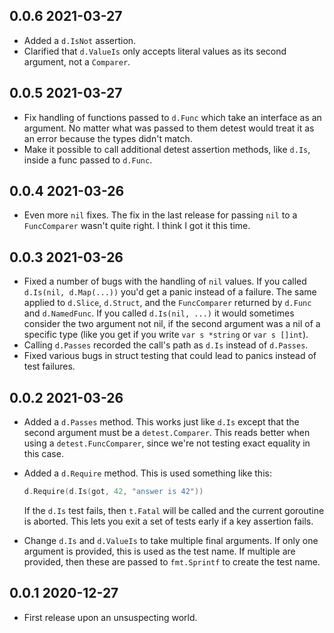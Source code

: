 ## 0.0.6  2021-03-27

* Added a `d.IsNot` assertion.
* Clarified that `d.ValueIs` only accepts literal values as its second
  argument, not a `Comparer`.


## 0.0.5  2021-03-27

* Fix handling of functions passed to `d.Func` which take an interface as an
  argument. No matter what was passed to them detest would treat it as an
  error because the types didn't match.
* Make it possible to call additional detest assertion methods, like `d.Is`,
  inside a func passed to `d.Func`.


## 0.0.4  2021-03-26

* Even more `nil` fixes. The fix in the last release for passing `nil` to a
  `FuncComparer` wasn't quite right. I think I got it this time.


## 0.0.3  2021-03-26

* Fixed a number of bugs with the handling of `nil` values. If you called
  `d.Is(nil, d.Map(...))` you'd get a panic instead of a failure. The same
  applied to `d.Slice`, `d.Struct`, and the `FuncComparer` returned by
  `d.Func` and `d.NamedFunc`. If you called `d.Is(nil, ...)` it would
  sometimes consider the two argument not nil, if the second argument was a
  nil of a specific type (like you get if you write `var s *string` or `var s
  []int`).
* Calling `d.Passes` recorded the call's path as `d.Is` instead of `d.Passes`.
* Fixed various bugs in struct testing that could lead to panics instead of
  test failures.


## 0.0.2  2021-03-26

* Added a `d.Passes` method. This works just like `d.Is` except that the
  second argument must be a `detest.Comparer`. This reads better when using a
  `detest.FuncComparer`, since we're not testing exact equality in this case.
* Added a `d.Require` method. This is used something like this:

  ```go
  d.Require(d.Is(got, 42, "answer is 42"))
  ```
  
  If the `d.Is` test fails, then `t.Fatal` will be called and the current
  goroutine is aborted. This lets you exit a set of tests early if a key
  assertion fails.
* Change `d.Is` and `d.ValueIs` to take multiple final arguments. If only one
  argument is provided, this is used as the test name. If multiple are
  provided, then these are passed to `fmt.Sprintf` to create the test name.


## 0.0.1  2020-12-27

* First release upon an unsuspecting world.
